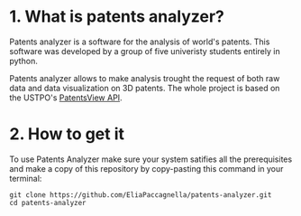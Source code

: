 # 1. What is patents analyzer?

Patents analyzer is a software for the analysis of world's patents. This software was developed by a group of five univeristy students entirely in python.

Patents analyzer allows to make analysis trought the request of both raw data and data visualization on 3D patents. The whole project is based on the USTPO's [PatentsView API](https://patentsview.org/apis/purpose).

# 2. How to get it

To use Patents Analyzer make sure your system satifies all the prerequisites and make a copy of this repository by copy-pasting this command in your terminal:
```
git clone https://github.com/EliaPaccagnella/patents-analyzer.git
cd patents-analyzer
```
